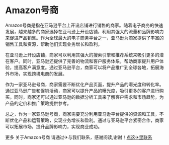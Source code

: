 # Amazon号商

Amazon号商是指在亚马逊平台上开设店铺进行销售的商家。随着电子商务的快速发展，越来越多的商家选择在亚马逊上开设店铺，利用其强大的流量和品牌影响力来促进产品销售。作为全球最大的电子商务平台之一，亚马逊为商家提供了丰富的销售工具和资源，帮助他们实现业务增长和盈利。

在亚马逊上开设店铺，商家可以利用其强大的搜索引擎和推荐系统来吸引更多的潜在客户。同时，亚马逊还提供了完善的物流和客户服务体系，帮助商家提升用户体验，提高客户满意度。通过亚马逊平台，商家可以将产品推广到全球各地，拓展海外市场，实现跨境电商的发展。

作为一家亚马逊号商，商家需要不断优化产品页面，提升产品的曝光度和转化率。通过亚马逊广告和促销活动，商家可以提升产品的曝光度，吸引更多的客户进行购买。同时，商家还可以通过亚马逊的数据分析工具来了解客户需求和市场趋势，为产品的定价和推广策略提供参考。

总之，作为一家亚马逊号商，商家需要充分利用亚马逊平台提供的资源和工具，不断优化产品和运营策略，实现业务增长和盈利。通过与亚马逊平台紧密合作，商家可以拓展市场，提升品牌影响力，实现商业成功。

更多 关于Amazon号商 请通过✈与我们联系，感谢阅读,谢谢！[点这✈里联系](https://w.k02.cc)